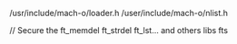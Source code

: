 /usr/include/mach-o/loader.h
/user/include/mach-o/nlist.h

// Secure the ft_memdel ft_strdel ft_lst... and others libs fts
